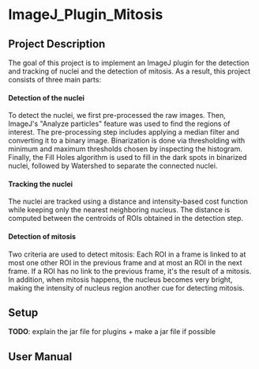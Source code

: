 # ImageJ_Plugin_Mitosis

## Project Description

The goal of this project is to implement an ImageJ plugin for the detection and tracking of nuclei and the detection of mitosis. As a result, this project consists of three main parts:

#### Detection of the nuclei

To detect the nuclei, we first pre-processed the raw images. Then, ImageJ's "Analyze particles" feature was used to find the regions of interest. 
The pre-processing step includes applying a median filter and converting it to a binary image. Binarization is done via thresholding with minimum and maximum thresholds chosen by inspecting the histogram. Finally, the Fill Holes algorithm is used to fill in the dark spots in binarized nuclei, followed by Watershed to separate the connected nuclei.

#### Tracking the nuclei

The nuclei are tracked using a distance and intensity-based cost function while keeping only the nearest neighboring nucleus. The distance is computed between the centroids of ROIs obtained in the detection step. 

#### Detection of mitosis

Two criteria are used to detect mitosis: Each ROI in a frame is linked to at most one other ROI in the previous frame and at most an ROI in the next frame. If a ROI has no link to the previous frame, it's the result of a mitosis. In addition, when mitosis happens, the nucleus becomes very bright, making the intensity of nucleus region another cue for detecting mitosis. 



## Setup

**TODO**: explain the jar file for plugins + make a jar file if possible


## User Manual




